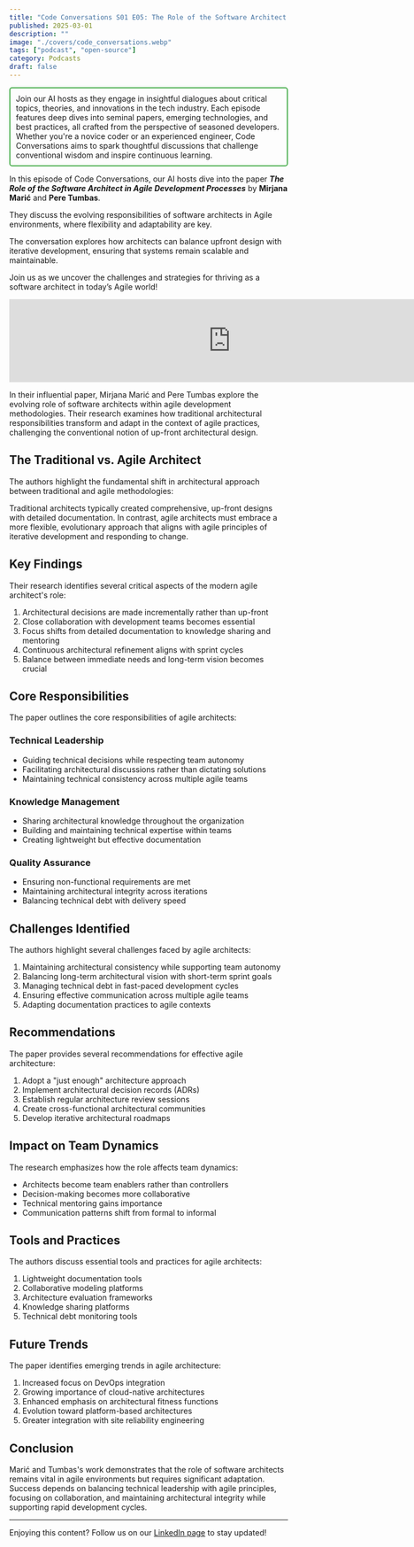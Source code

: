 ```yaml
---
title: "Code Conversations S01 E05: The Role of the Software Architect in Agile, Balancing Design and Flexibility"
published: 2025-03-01
description: ""
image: "./covers/code_conversations.webp"
tags: ["podcast", "open-source"]
category: Podcasts
draft: false
---
```


<div style="border: 2px solid #4CAF50; padding: 10px; border-radius: 5px;">
  Join our AI hosts as they engage in insightful dialogues about critical topics, theories, and innovations in the tech industry. Each episode features deep dives into seminal papers, emerging technologies, and best practices, all crafted from the perspective of seasoned developers. Whether you're a novice coder or an experienced engineer, Code Conversations aims to spark thoughtful discussions that challenge conventional wisdom and inspire continuous learning.
</div>

In this episode of Code Conversations, our AI hosts dive into the paper ***The Role of the Software Architect in Agile Development Processes*** by **Mirjana Marić** and **Pere Tumbas**.  

They discuss the evolving responsibilities of software architects in Agile environments, where flexibility and adaptability are key.  

The conversation explores how architects can balance upfront design with iterative development, ensuring that systems remain scalable and maintainable.  

Join us as we uncover the challenges and strategies for thriving as a software architect in today’s Agile world!

<iframe src="https://creators.spotify.com/pod/show/code-conversations/embed/episodes/Code-Conversations-S01-E05-The-Role-of-the-Software-Architect-in-Agile--Balancing-Design-and-Flexibility-e2pb6n1/a-abil8kq" height="auto" width="800px" frameborder="0" scrolling="no"></iframe>

In their influential paper, Mirjana Marić and Pere Tumbas explore the evolving role of software architects within agile development methodologies. Their research examines how traditional architectural responsibilities transform and adapt in the context of agile practices, challenging the conventional notion of up-front architectural design.

## The Traditional vs. Agile Architect

The authors highlight the fundamental shift in architectural approach between traditional and agile methodologies:

Traditional architects typically created comprehensive, up-front designs with detailed documentation. In contrast, agile architects must embrace a more flexible, evolutionary approach that aligns with agile principles of iterative development and responding to change.

## Key Findings

Their research identifies several critical aspects of the modern agile architect's role:

1. Architectural decisions are made incrementally rather than up-front
2. Close collaboration with development teams becomes essential
3. Focus shifts from detailed documentation to knowledge sharing and mentoring
4. Continuous architectural refinement aligns with sprint cycles
5. Balance between immediate needs and long-term vision becomes crucial

## Core Responsibilities

The paper outlines the core responsibilities of agile architects:

### Technical Leadership
- Guiding technical decisions while respecting team autonomy
- Facilitating architectural discussions rather than dictating solutions
- Maintaining technical consistency across multiple agile teams

### Knowledge Management
- Sharing architectural knowledge throughout the organization
- Building and maintaining technical expertise within teams
- Creating lightweight but effective documentation

### Quality Assurance
- Ensuring non-functional requirements are met
- Maintaining architectural integrity across iterations
- Balancing technical debt with delivery speed

## Challenges Identified

The authors highlight several challenges faced by agile architects:

1. Maintaining architectural consistency while supporting team autonomy
2. Balancing long-term architectural vision with short-term sprint goals
3. Managing technical debt in fast-paced development cycles
4. Ensuring effective communication across multiple agile teams
5. Adapting documentation practices to agile contexts

## Recommendations

The paper provides several recommendations for effective agile architecture:

1. Adopt a "just enough" architecture approach
2. Implement architectural decision records (ADRs)
3. Establish regular architecture review sessions
4. Create cross-functional architectural communities
5. Develop iterative architectural roadmaps

## Impact on Team Dynamics

The research emphasizes how the role affects team dynamics:

- Architects become team enablers rather than controllers
- Decision-making becomes more collaborative
- Technical mentoring gains importance
- Communication patterns shift from formal to informal

## Tools and Practices

The authors discuss essential tools and practices for agile architects:

1. Lightweight documentation tools
2. Collaborative modeling platforms
3. Architecture evaluation frameworks
4. Knowledge sharing platforms
5. Technical debt monitoring tools

## Future Trends

The paper identifies emerging trends in agile architecture:

1. Increased focus on DevOps integration
2. Growing importance of cloud-native architectures
3. Enhanced emphasis on architectural fitness functions
4. Evolution toward platform-based architectures
5. Greater integration with site reliability engineering

## Conclusion

Marić and Tumbas's work demonstrates that the role of software architects remains vital in agile environments but requires significant adaptation. Success depends on balancing technical leadership with agile principles, focusing on collaboration, and maintaining architectural integrity while supporting rapid development cycles.

------------

Enjoying this content? Follow us on our [LinkedIn page](https://www.linkedin.com/company/code-conversations-podcast) to stay updated!

